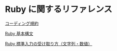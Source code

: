 # Ruby に関するリファレンス

[コーディング規約](https://shugo.net/ruby-codeconv/codeconv.html)

[Ruby 基本構文](https://qiita.com/SAYJOY/items/6b9ad8bf50b20516d478)

[Ruby 標準入力の受け取り方（文字列・数値）](https://qiita.com/Hayate_0807/items/2e9705091b181a104621)
